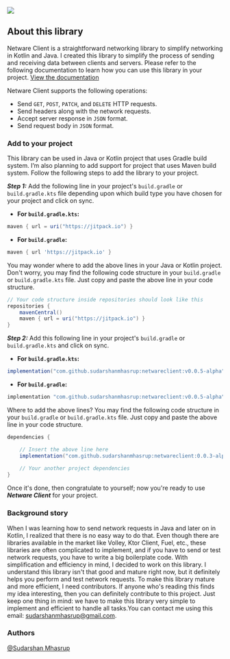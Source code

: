 [![](https://jitpack.io/v/sudarshanmhasrup/netwareclient.svg)](https://jitpack.io/#sudarshanmhasrup/netwareclient)
## About this library

Netware Client is a straightforward networking library to simplify networking in Kotlin and Java. I created this library to simplify the process of sending and receiving data between clients and servers. Please refer to the following documentation to learn how you can use this library in your project. [View the documentation](https://netwareclient.vercel.app/)

Netware Client supports the following operations:
- Send `GET`, `POST`, `PATCH`, and `DELETE` HTTP requests.
- Send headers along with the network requests.
- Accept server response in `JSON` format.
- Send request body in `JSON` format.

### Add to your project

This library can be used in Java or Kotlin project that uses Gradle build system. I’m also planning to add support for project that uses Maven build system. Follow the following steps to add the library to your project.

***Step 1:*** Add the following line in your project's `build.gradle` or `build.gradle.kts` file depending upon which build type you have chosen for your project and click on sync.

- **For `build.gradle.kts`:**
```groovy
maven { url = uri("https://jitpack.io") }
```

- **For `build.gradle`:**
```groovy
maven { url 'https://jitpack.io' }
```

You may wonder where to add the above lines in your Java or Kotlin project. Don't worry, you may find the following code structure in your `build.gradle` or `build.gradle.kts` file. Just copy and paste the above line in your code structure.

```groovy
// Your code structure inside repositories should look like this
repositories {
    mavenCentral()
    maven { url = uri("https://jitpack.io") }
}
```

***Step 2:*** Add this following line in your project's `build.gradle` or `build.gradle.kts` and click on sync.

- **For `build.gradle.kts`:**
```groovy
implementation("com.github.sudarshanmhasrup:netwareclient:v0.0.5-alpha")
```

- **For `build.gradle`:**
```groovy
implementation "com.github.sudarshanmhasrup:netwareclient:v0.0.5-alpha"
```

Where to add the above lines? You may find the following code structure in your `build.gradle` or `build.gradle.kts` file. Just copy and paste the above line in your code structure.
```groovy
dependencies {

    // Insert the above line here
    implementation("com.github.sudarshanmhasrup:netwareclient:0.0.3-alpha")
    
    // Your another project dependencies
}
```

Once it's done, then congratulate to yourself; now you're ready to use ***Netware Client*** for your project.

### Background story

When I was learning how to send network requests in Java and later on in Kotlin, I realized that there is no easy way to do that. Even though there are libraries available in the market like Volley, Ktor Client, Fuel, etc., these libraries are often complicated to implement, and if you have to send or test network requests, you have to write a big boilerplate code. With simplification and efficiency in mind, I decided to work on this library. I understand this library isn't that good and mature right now, but it definitely helps you perform and test network requests. To make this library mature and more efficient, I need contributors. If anyone who's reading this finds my idea interesting, then you can definitely contribute to this project. Just keep one thing in mind: we have to make this library very simple to implement and efficient to handle all tasks.You can contact me using this email: sudarshanmhasrup@gmail.com.

### Authors
[@Sudarshan Mhasrup](https://github.com/sudarshanmhasrup)
